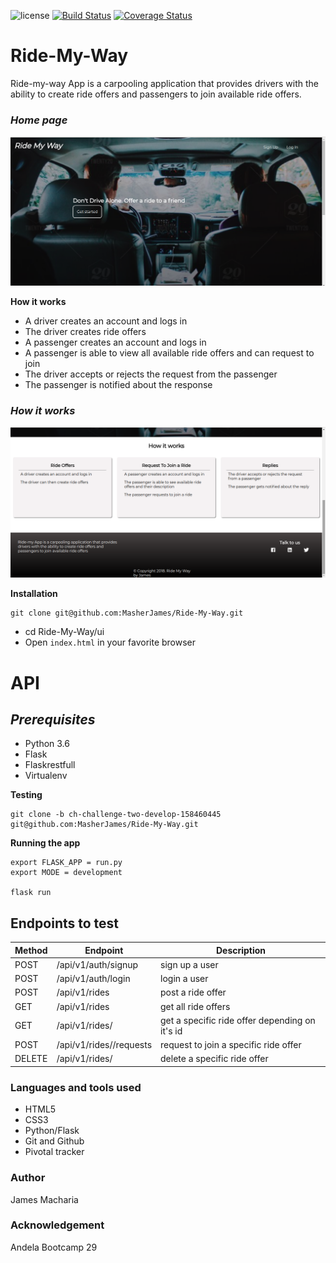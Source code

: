![license](https://img.shields.io/github/license/mashape/apistatus.svg)
[![Build Status](https://travis-ci.org/MasherJames/Ride-My-Way.svg?branch=ch-challenge-two-develop-158460445)](https://travis-ci.org/MasherJames/Ride-My-Way)
[![Coverage Status](https://coveralls.io/repos/github/MasherJames/Ride-My-Way/badge.svg?branch=ch-challenge-two-develop-158460445)](https://coveralls.io/github/MasherJames/Ride-My-Way?branch=ch-challenge-two-develop-158460445)

# Ride-My-Way

Ride-my-way App is a carpooling application that provides drivers with the ability to create ride offers
and passengers to join available ride offers.

### _Home page_

![Home page](ui/static/images/home-page-header.png)

**How it works**

- A driver creates an account and logs in
- The driver creates ride offers
- A passenger creates an account and logs in
- A passenger is able to view all available ride offers and can request to join
- The driver accepts or rejects the request from the passenger
- The passenger is notified about the response

### _How it works_

![How it works](ui/static/images/home-page-works.png)

**Installation**

```
git clone git@github.com:MasherJames/Ride-My-Way.git
```

- cd Ride-My-Way/ui
- Open `index.html` in your favorite browser

# API

## _Prerequisites_

- Python 3.6
- Flask
- Flaskrestfull
- Virtualenv

**Testing**

```
git clone -b ch-challenge-two-develop-158460445 git@github.com:MasherJames/Ride-My-Way.git
```

**Running the app**

```
export FLASK_APP = run.py
export MODE = development

flask run
```

## Endpoints to test

| Method | Endpoint                        | Description                                    |
| ------ | ------------------------------- | ---------------------------------------------- |
| POST   | /api/v1/auth/signup             | sign up a user                                 |
| POST   | /api/v1/auth/login              | login a user                                   |
| POST   | /api/v1/rides                   | post a ride offer                              |
| GET    | /api/v1/rides                   | get all ride offers                            |
| GET    | /api/v1/rides/<rideId>          | get a specific ride offer depending on it's id |
| POST   | /api/v1/rides/<rideId>/requests | request to join a specific ride offer          |
| DELETE | /api/v1/rides/<rideId>          | delete a specific ride offer                   |

### Languages and tools used

- HTML5
- CSS3
- Python/Flask
- Git and Github
- Pivotal tracker

### Author

James Macharia

### Acknowledgement

Andela Bootcamp 29
